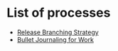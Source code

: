 # List of processes

-   [Release Branching Strategy](https://github.com/knitcodemonkey/processes/blob/master/Release_Branching%20Strategy.png)
-   [Bullet Journaling for Work](https://github.com/knitcodemonkey/processes/blob/master/bullet_journaling_for_adhd.md)
